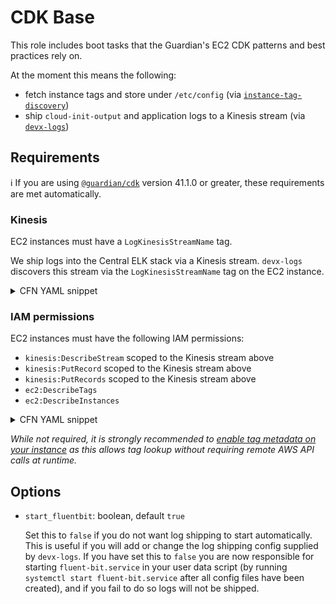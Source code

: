 # CDK Base

This role includes boot tasks that the Guardian's EC2 CDK patterns and best 
practices rely on.

At the moment this means the following:
- fetch instance tags and store under `/etc/config` (via [`instance-tag-discovery`](https://github.com/guardian/instance-tag-discovery))
- ship `cloud-init-output` and application logs to a Kinesis stream (via [`devx-logs`](https://github.com/guardian/devx-logs))

## Requirements
ℹ If you are using [`@guardian/cdk`](http://github.com/guardian/cdk) version 41.1.0 or greater, these requirements are met automatically.

### Kinesis
EC2 instances must have a `LogKinesisStreamName` tag.

We ship logs into the Central ELK stack via a Kinesis stream. `devx-logs` discovers this stream via the `LogKinesisStreamName` tag on the EC2 instance.

<details>
<summary>CFN YAML snippet</summary>

```yaml
Parameters:
  LoggingStreamName:
    Type: AWS::SSM::Parameter::Value<String>
    Description: SSM parameter containing the Name (not ARN) on the kinesis stream
    Default: /account/services/logging.stream.name
Resources:
  MyAutoScalingGroup:
    Type: AWS::AutoScaling::AutoScalingGroup
    Properties:
      Tags:
       - Key: LogKinesisStreamName
         Value: !Ref LoggingStreamName
         PropagateAtLaunch: true
```
</details>

### IAM permissions
EC2 instances must have the following IAM permissions:
- `kinesis:DescribeStream` scoped to the Kinesis stream above
- `kinesis:PutRecord` scoped to the Kinesis stream above
- `kinesis:PutRecords` scoped to the Kinesis stream above
- `ec2:DescribeTags`
- `ec2:DescribeInstances`

<details>
<summary>CFN YAML snippet</summary>

```yaml
Parameters:
  LoggingStreamName:
    Type: AWS::SSM::Parameter::Value<String>
    Description: SSM parameter containing the Name (not ARN) on the kinesis stream
    Default: /account/services/logging.stream.name
Resources:
  InstanceRole:
    Type: AWS::IAM::Role
    Properties:
      Path: /
      AssumeRolePolicyDocument:
        Statement:
        - Effect: Allow
          Principal:
            Service:
            - ec2.amazonaws.com
          Action:
          - sts:AssumeRole
  InstancePolicy:
    Type: AWS::IAM::Policy
    Properties:
      Roles:
      - !Ref InstanceRole
      PolicyDocument:
        Statement:
        - Effect: Allow
          Action:
          - kinesis:DescribeStream
          - kinesis:PutRecord
          - kinesis:PutRecords
          Resource: !Sub 'arn:aws:kinesis:${AWS::Region}:${AWS::AccountId}:stream/${LoggingStreamName}'
        - Effect: Allow
          Resource: '*'
          Action:
          - ec2:DescribeTags
          - ec2:DescribeInstances
  InstanceProfile:
    Type: AWS::IAM::InstanceProfile
    Properties:
      Path: /
      Roles:
      - !Ref InstanceRole
  MyAutoScalingGroup:
    Type: AWS::AutoScaling::AutoScalingGroup
    Properties:
      LaunchConfigurationName: !Ref 'MyLaunchConfig'
      Tags:
       - Key: LogKinesisStreamName
         Value: !Ref LoggingStreamName
  MyLaunchConfig:
    Type: AWS::AutoScaling::LaunchConfiguration
    Properties:
      IamInstanceProfile: !Ref 'InstanceProfile' 
```
</details>

_While not required, it is strongly recommended to [enable tag metadata on your
instance](https://docs.aws.amazon.com/AWSCloudFormation/latest/UserGuide/aws-properties-ec2-launchtemplate-launchtemplatedata-metadataoptions.html#cfn-ec2-launchtemplate-launchtemplatedata-metadataoptions-instancemetadatatags)
as this allows tag lookup without requiring remote AWS API calls at runtime._

## Options

- `start_fluentbit`: boolean, default `true`

    Set this to `false` if you do not want log shipping to start automatically.
    This is useful if you will add or change the log shipping config supplied by
    `devx-logs`. If you have set this to `false` you are now responsible for
    starting `fluent-bit.service` in your user data script
    (by running `systemctl start fluent-bit.service` after all config files
    have been created), and if you fail to do so logs will not be shipped.
